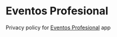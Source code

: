 # Eventos Profesional

Privacy policy for [Eventos Profesional](https://play.google.com/store/apps/details?id=com.eventosprofesional.eventospro) app
